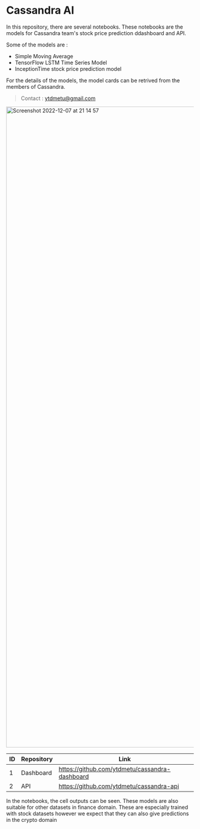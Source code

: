 # Cassandra AI

In this repository, there are several notebooks. These notebooks are the models for Cassandra team's stock price prediction ddashboard and API. 

Some of the models are : 
* Simple Moving Average 
* TensorFlow LSTM Time Series Model 
* InceptionTime stock price prediction model

For the details of the models, the model cards can be retrived from the members of Cassandra. 

> Contact : ytdmetu@gmail.com


<img width="1723" alt="Screenshot 2022-12-07 at 21 14 57" src="https://user-images.githubusercontent.com/59481646/206289918-54fb32d2-1023-4377-97ce-d7a4a034be5c.png">

ID | Repository | Link
-- | ---- | ----
1 | Dashboard | https://github.com/ytdmetu/cassandra-dashboard 
2 | API | https://github.com/ytdmetu/cassandra-api

In the notebooks, the cell outputs can be seen. These models are also suitable for other datasets in finance domain. These are especially trained with stock datasets however we expect that they can also give predictions in the crypto domain
